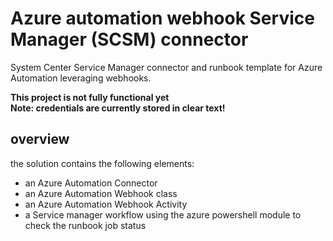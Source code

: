 # Azure automation webhook Service Manager (SCSM) connector
System Center Service Manager connector and runbook template for Azure Automation leveraging webhooks.

**This project is not fully functional yet**  
**Note: credentials are currently stored in clear text!**

## overview
the solution contains the following elements:
* an Azure Automation Connector
* an Azure Automation Webhook class
* an Azure Automation Webhook Activity
* a Service manager workflow using the azure powershell module to check the runbook job status 
